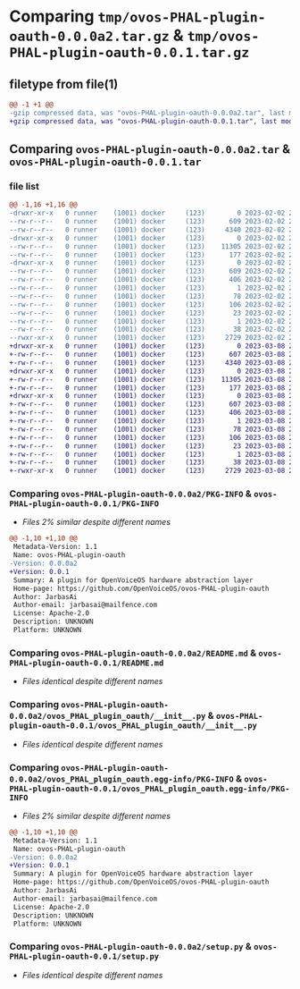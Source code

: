 # Comparing `tmp/ovos-PHAL-plugin-oauth-0.0.0a2.tar.gz` & `tmp/ovos-PHAL-plugin-oauth-0.0.1.tar.gz`

## filetype from file(1)

```diff
@@ -1 +1 @@
-gzip compressed data, was "ovos-PHAL-plugin-oauth-0.0.0a2.tar", last modified: Thu Feb  2 23:16:50 2023, max compression
+gzip compressed data, was "ovos-PHAL-plugin-oauth-0.0.1.tar", last modified: Wed Mar  8 23:59:24 2023, max compression
```

## Comparing `ovos-PHAL-plugin-oauth-0.0.0a2.tar` & `ovos-PHAL-plugin-oauth-0.0.1.tar`

### file list

```diff
@@ -1,16 +1,16 @@
-drwxr-xr-x   0 runner    (1001) docker     (123)        0 2023-02-02 23:16:50.529039 ovos-PHAL-plugin-oauth-0.0.0a2/
--rw-r--r--   0 runner    (1001) docker     (123)      609 2023-02-02 23:16:50.529039 ovos-PHAL-plugin-oauth-0.0.0a2/PKG-INFO
--rw-r--r--   0 runner    (1001) docker     (123)     4340 2023-02-02 23:16:42.000000 ovos-PHAL-plugin-oauth-0.0.0a2/README.md
-drwxr-xr-x   0 runner    (1001) docker     (123)        0 2023-02-02 23:16:50.529039 ovos-PHAL-plugin-oauth-0.0.0a2/ovos_PHAL_plugin_oauth/
--rw-r--r--   0 runner    (1001) docker     (123)    11305 2023-02-02 23:16:42.000000 ovos-PHAL-plugin-oauth-0.0.0a2/ovos_PHAL_plugin_oauth/__init__.py
--rw-r--r--   0 runner    (1001) docker     (123)      177 2023-02-02 23:16:45.000000 ovos-PHAL-plugin-oauth-0.0.0a2/ovos_PHAL_plugin_oauth/version.py
-drwxr-xr-x   0 runner    (1001) docker     (123)        0 2023-02-02 23:16:50.529039 ovos-PHAL-plugin-oauth-0.0.0a2/ovos_PHAL_plugin_oauth.egg-info/
--rw-r--r--   0 runner    (1001) docker     (123)      609 2023-02-02 23:16:50.000000 ovos-PHAL-plugin-oauth-0.0.0a2/ovos_PHAL_plugin_oauth.egg-info/PKG-INFO
--rw-r--r--   0 runner    (1001) docker     (123)      406 2023-02-02 23:16:50.000000 ovos-PHAL-plugin-oauth-0.0.0a2/ovos_PHAL_plugin_oauth.egg-info/SOURCES.txt
--rw-r--r--   0 runner    (1001) docker     (123)        1 2023-02-02 23:16:50.000000 ovos-PHAL-plugin-oauth-0.0.0a2/ovos_PHAL_plugin_oauth.egg-info/dependency_links.txt
--rw-r--r--   0 runner    (1001) docker     (123)       78 2023-02-02 23:16:50.000000 ovos-PHAL-plugin-oauth-0.0.0a2/ovos_PHAL_plugin_oauth.egg-info/entry_points.txt
--rw-r--r--   0 runner    (1001) docker     (123)      106 2023-02-02 23:16:50.000000 ovos-PHAL-plugin-oauth-0.0.0a2/ovos_PHAL_plugin_oauth.egg-info/requires.txt
--rw-r--r--   0 runner    (1001) docker     (123)       23 2023-02-02 23:16:50.000000 ovos-PHAL-plugin-oauth-0.0.0a2/ovos_PHAL_plugin_oauth.egg-info/top_level.txt
--rw-r--r--   0 runner    (1001) docker     (123)        1 2023-02-02 23:16:50.000000 ovos-PHAL-plugin-oauth-0.0.0a2/ovos_PHAL_plugin_oauth.egg-info/zip-safe
--rw-r--r--   0 runner    (1001) docker     (123)       38 2023-02-02 23:16:50.529039 ovos-PHAL-plugin-oauth-0.0.0a2/setup.cfg
--rwxr-xr-x   0 runner    (1001) docker     (123)     2729 2023-02-02 23:16:42.000000 ovos-PHAL-plugin-oauth-0.0.0a2/setup.py
+drwxr-xr-x   0 runner    (1001) docker     (123)        0 2023-03-08 23:59:24.053559 ovos-PHAL-plugin-oauth-0.0.1/
+-rw-r--r--   0 runner    (1001) docker     (123)      607 2023-03-08 23:59:24.053559 ovos-PHAL-plugin-oauth-0.0.1/PKG-INFO
+-rw-r--r--   0 runner    (1001) docker     (123)     4340 2023-03-08 23:59:12.000000 ovos-PHAL-plugin-oauth-0.0.1/README.md
+drwxr-xr-x   0 runner    (1001) docker     (123)        0 2023-03-08 23:59:24.053559 ovos-PHAL-plugin-oauth-0.0.1/ovos_PHAL_plugin_oauth/
+-rw-r--r--   0 runner    (1001) docker     (123)    11305 2023-03-08 23:59:12.000000 ovos-PHAL-plugin-oauth-0.0.1/ovos_PHAL_plugin_oauth/__init__.py
+-rw-r--r--   0 runner    (1001) docker     (123)      177 2023-03-08 23:59:16.000000 ovos-PHAL-plugin-oauth-0.0.1/ovos_PHAL_plugin_oauth/version.py
+drwxr-xr-x   0 runner    (1001) docker     (123)        0 2023-03-08 23:59:24.053559 ovos-PHAL-plugin-oauth-0.0.1/ovos_PHAL_plugin_oauth.egg-info/
+-rw-r--r--   0 runner    (1001) docker     (123)      607 2023-03-08 23:59:23.000000 ovos-PHAL-plugin-oauth-0.0.1/ovos_PHAL_plugin_oauth.egg-info/PKG-INFO
+-rw-r--r--   0 runner    (1001) docker     (123)      406 2023-03-08 23:59:24.000000 ovos-PHAL-plugin-oauth-0.0.1/ovos_PHAL_plugin_oauth.egg-info/SOURCES.txt
+-rw-r--r--   0 runner    (1001) docker     (123)        1 2023-03-08 23:59:23.000000 ovos-PHAL-plugin-oauth-0.0.1/ovos_PHAL_plugin_oauth.egg-info/dependency_links.txt
+-rw-r--r--   0 runner    (1001) docker     (123)       78 2023-03-08 23:59:23.000000 ovos-PHAL-plugin-oauth-0.0.1/ovos_PHAL_plugin_oauth.egg-info/entry_points.txt
+-rw-r--r--   0 runner    (1001) docker     (123)      106 2023-03-08 23:59:23.000000 ovos-PHAL-plugin-oauth-0.0.1/ovos_PHAL_plugin_oauth.egg-info/requires.txt
+-rw-r--r--   0 runner    (1001) docker     (123)       23 2023-03-08 23:59:23.000000 ovos-PHAL-plugin-oauth-0.0.1/ovos_PHAL_plugin_oauth.egg-info/top_level.txt
+-rw-r--r--   0 runner    (1001) docker     (123)        1 2023-03-08 23:59:12.000000 ovos-PHAL-plugin-oauth-0.0.1/ovos_PHAL_plugin_oauth.egg-info/zip-safe
+-rw-r--r--   0 runner    (1001) docker     (123)       38 2023-03-08 23:59:24.053559 ovos-PHAL-plugin-oauth-0.0.1/setup.cfg
+-rwxr-xr-x   0 runner    (1001) docker     (123)     2729 2023-03-08 23:59:12.000000 ovos-PHAL-plugin-oauth-0.0.1/setup.py
```

### Comparing `ovos-PHAL-plugin-oauth-0.0.0a2/PKG-INFO` & `ovos-PHAL-plugin-oauth-0.0.1/PKG-INFO`

 * *Files 2% similar despite different names*

```diff
@@ -1,10 +1,10 @@
 Metadata-Version: 1.1
 Name: ovos-PHAL-plugin-oauth
-Version: 0.0.0a2
+Version: 0.0.1
 Summary: A plugin for OpenVoiceOS hardware abstraction layer
 Home-page: https://github.com/OpenVoiceOS/ovos-PHAL-plugin-oauth
 Author: JarbasAi
 Author-email: jarbasai@mailfence.com
 License: Apache-2.0
 Description: UNKNOWN
 Platform: UNKNOWN
```

### Comparing `ovos-PHAL-plugin-oauth-0.0.0a2/README.md` & `ovos-PHAL-plugin-oauth-0.0.1/README.md`

 * *Files identical despite different names*

### Comparing `ovos-PHAL-plugin-oauth-0.0.0a2/ovos_PHAL_plugin_oauth/__init__.py` & `ovos-PHAL-plugin-oauth-0.0.1/ovos_PHAL_plugin_oauth/__init__.py`

 * *Files identical despite different names*

### Comparing `ovos-PHAL-plugin-oauth-0.0.0a2/ovos_PHAL_plugin_oauth.egg-info/PKG-INFO` & `ovos-PHAL-plugin-oauth-0.0.1/ovos_PHAL_plugin_oauth.egg-info/PKG-INFO`

 * *Files 2% similar despite different names*

```diff
@@ -1,10 +1,10 @@
 Metadata-Version: 1.1
 Name: ovos-PHAL-plugin-oauth
-Version: 0.0.0a2
+Version: 0.0.1
 Summary: A plugin for OpenVoiceOS hardware abstraction layer
 Home-page: https://github.com/OpenVoiceOS/ovos-PHAL-plugin-oauth
 Author: JarbasAi
 Author-email: jarbasai@mailfence.com
 License: Apache-2.0
 Description: UNKNOWN
 Platform: UNKNOWN
```

### Comparing `ovos-PHAL-plugin-oauth-0.0.0a2/setup.py` & `ovos-PHAL-plugin-oauth-0.0.1/setup.py`

 * *Files identical despite different names*

